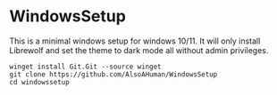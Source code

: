 # WindowsSetup

This is a minimal windows setup for windows 10/11. It will only install Librewolf and set the theme to dark mode all without admin privileges.

    winget install Git.Git --source winget  
    git clone https://github.com/AlsoAHuman/WindowsSetup  
    cd windowssetup
